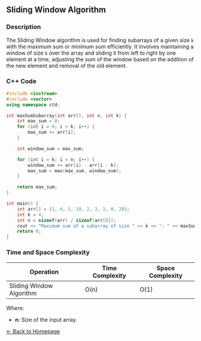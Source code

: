 ## Sliding Window Algorithm

### Description
The Sliding Window algorithm is used for finding subarrays of a given size `k` with the maximum sum or minimum sum efficiently. It involves maintaining a window of size `k` over the array and sliding it from left to right by one element at a time, adjusting the sum of the window based on the addition of the new element and removal of the old element.

### C++ Code

```cpp
#include <iostream>
#include <vector>
using namespace std;

int maxSumSubarray(int arr[], int n, int k) {
    int max_sum = 0;
    for (int i = 0; i < k; i++) {
        max_sum += arr[i];
    }

    int window_sum = max_sum;

    for (int i = k; i < n; i++) {
        window_sum += arr[i] - arr[i - k];
        max_sum = max(max_sum, window_sum);
    }

    return max_sum;
}

int main() {
    int arr[] = {1, 4, 2, 10, 2, 3, 1, 0, 20};
    int k = 4;
    int n = sizeof(arr) / sizeof(arr[0]);
    cout << "Maximum sum of a subarray of size " << k << ": " << maxSumSubarray(arr, n, k) << endl;
    return 0;
}
```
### Time and Space Complexity

| Operation            | Time Complexity                  | Space Complexity         |
|----------------------|----------------------------------|--------------------------|
| Sliding Window Algorithm | O(n)                           | O(1)                     |

Where:
- **n**: Size of the input array.

[← Back to Homepage](https://mehwishferoz.github.io/#9--flow-control-in-transport-and-data-link-layer)